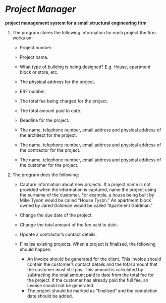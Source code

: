 # *Project Manager*


**project management system for a small structural engineering firm**

1. The program stores the following information for each project the firm works on:
	* Project number.

	* Project name.

	* What type of building is being designed? E.g. House, apartment block or store, etc.

	* The physical address for the project.

	* ERF number.

	* The total fee being charged for the project.

	* The total amount paid to date.

	* Deadline for the project.

	* The name, telephone number, email address and physical address of the architect for the project.

	* The name, telephone number, email address and physical address of the contractor for the project.

	* The name, telephone number, email address and physical address of the customer for the project.

2. The program does the following:

	* Capture information about new projects. If a project name is not provided
	when the information is captured, name the project using the surname of
	the customer. For example, a house being built by Mike Tyson would be
	called “House Tyson.” An apartment block owned by Jared Goldman would
	be called “Apartment Goldman.”


	* Change the due date of the project.

	* Change the total amount of the fee paid to date.

	* Update a contractor’s contact details.

	* Finalise existing projects. When a project is finalised, the following should
	happen:
		* An invoice should be generated for the client. This invoice should
		contain the customer’s contact details and the total amount that the
		customer must still pay. This amount is calculated by subtracting the
		total amount paid to date from the total fee for the project. If the
		customer has already paid the full fee, an invoice should not be
		generated.
		* The project should be marked as “finalised” and the completion date
		should be added.





